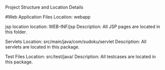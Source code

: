 Project Structure and Location Details

#Web Application Files
Location: webapp

jsp location
location: WEB-INF/jsp
Description: All JSP pages are located in this folder.

Servlets
Location: src/main/java/com/sudoku/servlet
Description: All servlets are located in this package.

Test Files
Location: src/test/java/
Description: All testcases  are located in this package.

